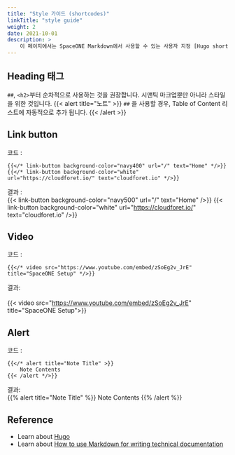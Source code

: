 ```yaml
---
title: "Style 가이드 (shortcodes)"
linkTitle: "style guide"
weight: 2
date: 2021-10-01
description: >
    이 페이지에서는 SpaceONE Markdown에서 사용할 수 있는 사용자 지정 [Hugo shortcodes](https://gohugo.io/content-management/shortcodes/)를 중점으로 설명합니다.
---
```


## Heading 태그
`##`, `<h2>`부터 순차적으로 사용하는 것을 권장합니다. 시맨틱 마크업뿐만 아니라 스타일을 위한 것입니다.
{{< alert title="노트" >}}
`##` 을 사용할 경우, Table of Content 리스트에 자동적으로 추가 됩니다.
{{< /alert >}}

## Link button
코드 :
```go-html-template
{{</* link-button background-color="navy400" url="/" text="Home" */>}}
{{</* link-button background-color="white" url="https://cloudforet.io/" text="cloudforet.io" */>}}
```

결과 : <br>
{{< link-button background-color="navy500" url="/" text="Home" />}}
{{< link-button background-color="white" url="https://cloudforet.io/" text="cloudforet.io" />}}

## Video
코드 :
```go-html-template
{{</* video src="https://www.youtube.com/embed/zSoEg2v_JrE" title="SpaceONE Setup" */>}}
```

결과: <br><br>
{{< video src="https://www.youtube.com/embed/zSoEg2v_JrE" title="SpaceONE Setup">}}

## Alert
코드 :
```go-html-template
{{</* alert title="Note Title" >}}
	Note Contents
{{< /alert */>}}
```
결과: <br>
{{% alert title="Note Title" %}}
Note Contents
{{% /alert %}}


## Reference
* Learn about [Hugo](https://gohugo.io/)
* Learn about [How to use Markdown for writing technical documentation](https://experienceleague.adobe.com/docs/contributor/contributor-guide/writing-essentials/markdown.html?lang=en)
